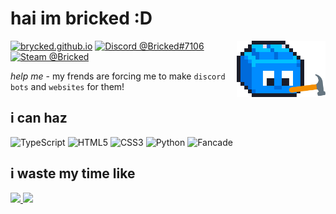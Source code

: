 # hai im bricked :D

<img alt="Profile Picture" align="right" height="90em" src="assets/constructing.gif">

[![brycked.github.io](https://custom-icon-badges.demolab.com/website/https/brycked.github.io?label=pages&labelColor=black&logo=browser)](https://brycked.github.io)
[![Discord @Bricked#7106](https://dcbadge.vercel.app/api/shield/691572882148425809?style=flat)](https://discord.com/users/691572882148425809)
[![Steam @Bricked](https://img.shields.io/badge/Bricked-171a21?logo=steam&logoColor=white)](https://steamcommunity.com/id/brycked)

_help me_ - my frends are forcing me to make `discord bots` and `websites` for them!

## i can haz

![TypeScript](https://img.shields.io/badge/TypeScript-007ACC?style=for-the-badge&logo=typescript&logoColor=white)
![HTML5](https://img.shields.io/badge/HTML5-E34F26?style=for-the-badge&logo=html5&logoColor=white)
![CSS3](https://img.shields.io/badge/CSS3-1572B6?style=for-the-badge&logo=css3&logoColor=white)
![Python](https://img.shields.io/badge/Python-3776AB?style=for-the-badge&logo=python&logoColor=white)
![Fancade](https://custom-icon-badges.demolab.com/badge/-Fancade-0096FF?style=for-the-badge&logoColor=white&logo=fancade-svg)

## i waste my time like

<a href="https://github.com/brycked/github-readme-stats">
<picture height="160em" alt="GitHub Stats">
<source 
  srcset="https://bricked-readme-stats.vercel.app/api?username=brycked&include_all_commits=true&count_private=true&custom_title=GitHub%20Stats&hide=issues&show_icons=true&hide_border=true&bg_color=0000&theme=github_dark"
  media="(prefers-color-scheme: dark)"
/>
<img src="https://bricked-readme-stats.vercel.app/api?username=brycked&include_all_commits=true&count_private=true&custom_title=GitHub%20Stats&show_icons=true&hide_border=true&bg_color=0000&hide=issues&theme=default" />
</picture>
</a>
<a href="https://github.com/brycked/github-readme-stats">
<picture height="160em" alt="Most Used Languages">
<source 
  srcset="https://bricked-readme-stats.vercel.app/api/top-langs?username=brycked&layout=compact&hide_border=true&bg_color=0000&theme=github_dark"
  media="(prefers-color-scheme: dark)"
/>
<img src="https://bricked-readme-stats.vercel.app/api/top-langs?username=brycked&layout=compact&hide_border=true&bg_color=0000&theme=default" />
</picture>
</a>
